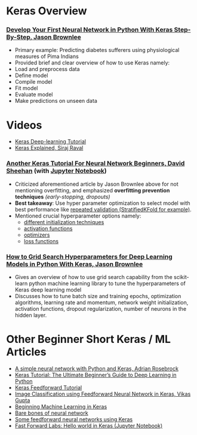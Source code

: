# Keras Overview

### [Develop Your First Neural Network in Python With Keras Step-By-Step, Jason Brownlee](https://machinelearningmastery.com/tutorial-first-neural-network-python-keras/)
  - Primary example: Predicting diabetes sufferers using physiological measures of Pima Indians
  - Provided brief and clear overview of how to use Keras namely:
   - Load and preprocess data
   - Define model
   - Compile model
   - Fit model
   - Evaluate model
   - Make predictions on unseen data

# Videos 
- [Keras Deep-learning Tutorial](https://www.youtube.com/watch?v=Tp3SaRbql4k)
- [Keras Explained, Siraj Raval](https://www.youtube.com/watch?v=j_pJmXJwMLA)

### [Another Keras Tutorial For Neural Network Beginners, David Sheehan](https://dashee87.github.io/data%20science/deep%20learning/python/another-keras-tutorial-for-neural-network-beginners/) (with [Jupyter Notebook](https://github.com/dashee87/blogScripts/blob/master/Jupyter/2017-09-06-another-keras-tutorial-for-neural-network-beginners.ipynb))
 - Criticized aforementioned article by Jason Brownlee above for not mentioning overfitting, and emphasized **overfitting prevention techniques** _(early-stopping, dropouts)_
 - **Best takeaway**:  Use hyper parameter optimization to select model with best performance like [repeated validation (StratifiedKFold for example)](http://scikit-learn.org/stable/modules/generated/sklearn.model_selection.StratifiedKFold.html).
 - Mentioned crucial hyperparameter options namely:   
   - [different initialization techniques](https://keras.io/initializers/)
   - [activation functions](https://stats.stackexchange.com/questions/115258/comprehensive-list-of-activation-functions-in-neural-networks-with-pros-cons)  
   - [optimizers](https://keras.io/optimizers/)
   - [loss functions](https://keras.io/losses/)

### [How to Grid Search Hyperparameters for Deep Learning Models in Python With Keras, Jason Brownlee](https://machinelearningmastery.com/grid-search-hyperparameters-deep-learning-models-python-keras/)

  - Gives an overview of how to use grid search capability from the scikit-learn python machine learning library to tune the hyperparameters of Keras deep learning model
  - Discusses how to tune batch size and training epochs, optimization algorithms, learning rate and momentum, network weight initialization, activation functions, dropout regularization, number of neurons in the hidden layer.



# Other Beginner Short Keras / ML Articles  
- [A simple neural network with Python and Keras, Adrian Rosebrock ](https://www.pyimagesearch.com/2016/09/26/a-simple-neural-network-with-python-and-keras/)
- [Keras Tutorial: The Ultimate Beginner’s Guide to Deep Learning in Python](https://elitedatascience.com/keras-tutorial-deep-learning-in-python)
- [Keras Feedforward Tutorial](https://github.com/Vict0rSch/deep_learning/tree/master/keras/feedforward)
- [Image Classification using Feedforward Neural Network in Keras, Vikas Gupta](https://www.learnopencv.com/image-classification-using-feedforward-neural-network-in-keras/)
- [Beginning Machine Learning in Keras](https://www.raywenderlich.com/181760/beginning-machine-learning-keras-core-ml)
- [Bare bones of neural network](http://www.orbifold.net/default/2016/11/18/bare-bones-of-neural-networks/)
-  [Some feedforward neural networks using Keras	](http://www.orbifold.net/default/2016/11/25/some-feedforward-neural-networks-using-keras/)
- [Fast Forward Labs: Hello world in Keras (Jupyter Notebook)](https://github.com/fastforwardlabs/keras-hello-world/blob/master/kerashelloworld.ipynb)

